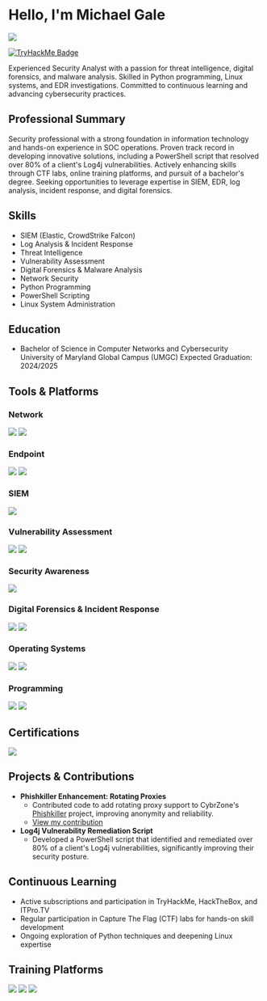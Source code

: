 # Hello, I'm Michael Gale
<a href="https://www.linkedin.com/in/michael-gale-05b743232/"><img src="https://img.shields.io/badge/-LinkedIn-0072b1?&style=for-the-badge&logo=linkedin&logoColor=white" /></a>

[![TryHackMe Badge](https://github.com/NetSecMike/NetSecMike/actions/workflows/tryhackme-badge.yml/badge.svg)](https://tryhackme.com/p/SudoSesh)



Experienced Security Analyst with a passion for threat intelligence, digital forensics, and malware analysis. Skilled in Python programming, Linux systems, and EDR investigations. Committed to continuous learning and advancing cybersecurity practices.

## Professional Summary
Security professional with a strong foundation in information technology and hands-on experience in SOC operations. Proven track record in developing innovative solutions, including a PowerShell script that resolved over 80% of a client's Log4j vulnerabilities. Actively enhancing skills through CTF labs, online training platforms, and pursuit of a bachelor's degree. Seeking opportunities to leverage expertise in SIEM, EDR, log analysis, incident response, and digital forensics.

## Skills
* SIEM (Elastic, CrowdStrike Falcon)
* Log Analysis & Incident Response
* Threat Intelligence
* Vulnerability Assessment
* Digital Forensics & Malware Analysis
* Network Security
* Python Programming
* PowerShell Scripting
* Linux System Administration

## Education
- Bachelor of Science in Computer Networks and Cybersecurity
  University of Maryland Global Campus (UMGC)
  Expected Graduation: 2024/2025

## Tools & Platforms
### Network
<div>
 <img src="https://img.shields.io/badge/-Wireshark-1679A7?&style=for-the-badge&logo=Wireshark&logoColor=white" />
 <img src="https://img.shields.io/badge/-tcpdump-000000?style=for-the-badge&logo=tcpdump&logoColor=white"/>
</div>

### Endpoint
<div>
 <img src="https://img.shields.io/badge/-CrowdStrike_Falcon_EDR-00A4EF?&style=for-the-badge&logo=CrowdStrike&logoColor=white" />
 <img src="https://img.shields.io/badge/-Tanium-4B275F?&style=for-the-badge&logo=Tanium&logoColor=white" />
</div>

### SIEM
<div>
 <img src="https://img.shields.io/badge/-Elastic-005571?&style=for-the-badge&logo=Elastic&logoColor=white" />
</div>

### Vulnerability Assessment
<div>
  <img src="https://img.shields.io/badge/-Nessus-005571?&style=for-the-badge&logo=tenable&logoColor=white" />
  <img src="https://img.shields.io/badge/-OpenVAS-4B275F?&style=for-the-badge&logoColor=white" />
</div>

### Security Awareness
<div>
  <img src="https://img.shields.io/badge/-KnowBe4-00A4EF?&style=for-the-badge&logoColor=white" />
</div>

### Digital Forensics & Incident Response
<div>
    <img src="https://img.shields.io/badge/-Autopsy-4B9CD3?style=for-the-badge&logoColor=white" /> 
    <img src="https://img.shields.io/badge/-Ghidra-00A4EF?style=for-the-badge&logoColor=white" /> 
</div>

### Operating Systems
<div>
 <img src="https://img.shields.io/badge/-Linux-FCC624?&style=for-the-badge&logo=linux&logoColor=black" />
 <img src="https://img.shields.io/badge/-Windows-0078D6?&style=for-the-badge&logo=windows&logoColor=white" />
</div>

### Programming
<div>
 <img src="https://img.shields.io/badge/-Python-3776AB?&style=for-the-badge&logo=python&logoColor=white" />
 <img src="https://img.shields.io/badge/-PowerShell-5391FE?&style=for-the-badge&logo=powershell&logoColor=white" />
</div>

## Certifications
<div>
<img src="https://img.shields.io/badge/-CompTIA_Security%2B-FF0000?&style=for-the-badge&logo=CompTIA&logoColor=white" />
</div>

## Projects & Contributions
* **Phishkiller Enhancement: Rotating Proxies**
  * Contributed code to add rotating proxy support to CybrZone's [Phishkiller](https://github.com/CybrZone/phishkiller) project, improving anonymity and reliability.
  * [View my contribution](https://github.com/NetSecMike/phishkiller/tree/add-proxies)
* **Log4j Vulnerability Remediation Script**
  * Developed a PowerShell script that identified and remediated over 80% of a client's Log4j vulnerabilities, significantly improving their security posture.


## Continuous Learning
* Active subscriptions and participation in TryHackMe, HackTheBox, and ITPro.TV
* Regular participation in Capture The Flag (CTF) labs for hands-on skill development
* Ongoing exploration of Python techniques and deepening Linux expertise

## Training Platforms
<div>
  <img src="https://img.shields.io/badge/-HackTheBox-1679A7?&style=for-the-badge&logoColor=white" />
  <img src="https://img.shields.io/badge/-TryHackMe-0078D4?&style=for-the-badge&logoColor=white" />
  <img src="https://img.shields.io/badge/-ITProTV-000000?&style=for-the-badge&logoColor=white" />
</div>
